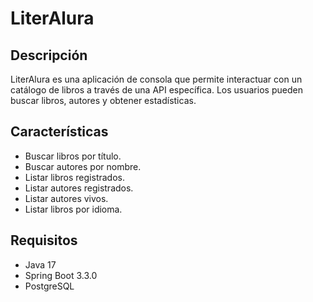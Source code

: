 # LiterAlura

## Descripción

LiterAlura es una aplicación de consola que permite interactuar con un catálogo de libros a través de una API específica. Los usuarios pueden buscar libros, autores y obtener estadísticas.

## Características

- Buscar libros por título.
- Buscar autores por nombre.
- Listar libros registrados.
- Listar autores registrados.
- Listar autores vivos.
- Listar libros por idioma.


## Requisitos

- Java 17
- Spring Boot 3.3.0
- PostgreSQL
